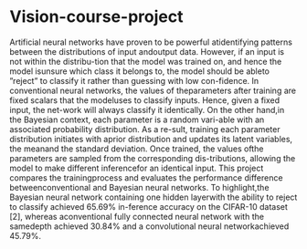 # Vision-course-project

Artificial neural networks have proven to be powerful atidentifying patterns between the distributions of input andoutput data. However, if an input is not within the distribu-tion that the model was trained on, and hence the model isunsure which class it belongs to, the model should be ableto ”reject” to classify it rather than guessing with low con-fidence.  In conventional neural networks, the values of theparameters after training are fixed scalars that the modeluses to classify inputs.  Hence, given a fixed input, the net-work will always classify it identically.  On the other hand,in the Bayesian context, each parameter is a random vari-able with an associated probability distribution.   As a re-sult,  training  each  parameter  distribution  initiates  with  aprior distribution and updates its latent variables, the meanand  the  standard  deviation.   Once  trained,  the  values  ofthe  parameters  are  sampled  from  the  corresponding  dis-tributions,  allowing the model to make different inferencefor an identical input.  This project compares the trainingprocess and evaluates the performance difference betweenconventional and Bayesian neural networks.  To highlight,the Bayesian neural network containing one hidden layerwith  the  ability  to  reject  to  classify  achieved  65.69%  in-ference accuracy on the CIFAR-10 dataset [2], whereas aconventional fully connected neural network with the samedepth achieved 30.84% and a convolutional neural networkachieved 45.79%.

